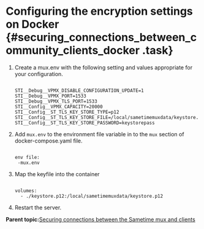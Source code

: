 # Configuring the encryption settings on Docker {#securing_connections_between_community_clients_docker .task}

1.  Create a mux.env with the following setting and values appropriate for your configuration.

    ``` {#codeblock_utp_nmk_y5b}
    
    STI__Debug__VPMX_DISABLE_CONFIGURATION_UPDATE=1
    STI__Debug__VPMX_PORT=1533
    STI__Debug__VPMX_TLS_PORT=1533
    STI__Config__VPMX_CAPACITY=20000
    STI__Config__ST_TLS_KEY_STORE_TYPE=p12
    STI__Config__ST_TLS_KEY_STORE_FILE=/local/sametimemuxdata/keystore.p12
    STI__Config__ST_TLS_KEY_STORE_PASSWORD=keystorepass
    
    ```

2.  Add `mux.env` to the environment file variable in to the `mux` section of docker-compose.yaml file.

    ``` {#codeblock_osb_smk_y5b}
    
    env file:
     -mux.env
    ```

3.  Map the keyfile into the container

    ``` {#codeblock_xg2_ymk_y5b}
    
    volumes:
      - ./keystore.p12:/local/sametimemuxdata/keystore.p12 
    
    ```

4.  Restart the server.


**Parent topic:**[Securing connections between the Sametime mux and clients](securing_connections_between_community_clients.md)

